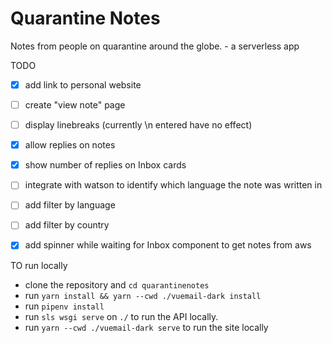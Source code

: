 # Quarantine Notes
Notes from people on quarantine around the globe. - a serverless app


TODO
  * [x] add link to personal website
  * [ ] create "view note" page
  * [ ] display linebreaks (currently \n entered have no effect)
  * [x] allow replies on notes
  * [x] show number of replies on Inbox cards
  * [ ] integrate with watson to identify which language the note was written in
  * [ ] add filter by language
  * [ ] add filter by country
  * [x] add spinner while waiting for Inbox component to get notes from aws


TO run locally
- clone the repository and `cd quarantinenotes`
- run `yarn install && yarn --cwd ./vuemail-dark install`
- run `pipenv install`
- run `sls wsgi serve` on `./` to run the API locally.
- run `yarn --cwd ./vuemail-dark serve` to run the site locally
